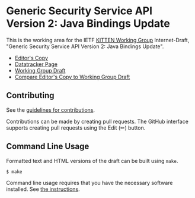 # Generic Security Service API Version 2: Java Bindings Update

This is the working area for the IETF [KITTEN Working Group](https://datatracker.ietf.org/group/kitten/documents/) Internet-Draft, "Generic Security Service API Version 2: Java Bindings Update".

* [Editor's Copy](https://wangweij.github.io/rfc8853bis/#go.draft-ietf-kitten-rfc8353bis.html)
* [Datatracker Page](https://datatracker.ietf.org/doc/draft-ietf-kitten-rfc8353bis)
* [Working Group Draft](https://datatracker.ietf.org/doc/html/draft-ietf-kitten-rfc8353bis)
* [Compare Editor's Copy to Working Group Draft](https://wangweij.github.io/rfc8853bis/#go.draft-ietf-kitten-rfc8353bis.diff)


## Contributing

See the
[guidelines for contributions](https://github.com/wangweij/rfc8853bis/blob/main/CONTRIBUTING.md).

Contributions can be made by creating pull requests.
The GitHub interface supports creating pull requests using the Edit (✏) button.


## Command Line Usage

Formatted text and HTML versions of the draft can be built using `make`.

```sh
$ make
```

Command line usage requires that you have the necessary software installed.  See
[the instructions](https://github.com/martinthomson/i-d-template/blob/main/doc/SETUP.md).

